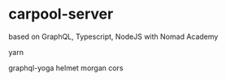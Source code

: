 # carpool-server

  based on GraphQL, Typescript, NodeJS with Nomad Academy




yarn

graphql-yoga
helmet morgan cors


